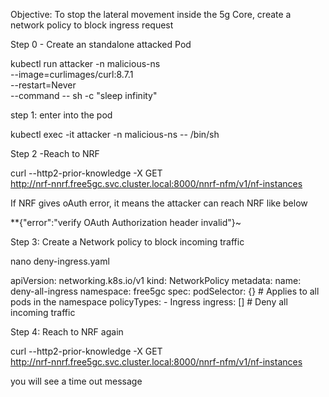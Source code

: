 Objective: To stop the lateral movement inside the 5g Core, create a network policy to block ingress request

Step 0 - Create an standalone attacked Pod

kubectl run attacker -n malicious-ns \
  --image=curlimages/curl:8.7.1 \
  --restart=Never \
  --command -- sh -c "sleep infinity"

step 1: enter into the pod

kubectl exec -it attacker -n malicious-ns -- /bin/sh

Step 2 -Reach to NRF

curl --http2-prior-knowledge -X GET \
  http://nrf-nnrf.free5gc.svc.cluster.local:8000/nnrf-nfm/v1/nf-instances

  If NRF gives oAuth error, it means the attacker can reach NRF like below

  **{"error":"verify OAuth Authorization header invalid"}~ 

Step 3: Create a Network policy to block incoming traffic

nano deny-ingress.yaml


apiVersion: networking.k8s.io/v1
kind: NetworkPolicy
metadata:
  name: deny-all-ingress
  namespace: free5gc
spec:
  podSelector: {}  # Applies to all pods in the namespace
  policyTypes:
    - Ingress
  ingress: []       # Deny all incoming traffic


Step 4: Reach to NRF again 

curl --http2-prior-knowledge -X GET \
  http://nrf-nnrf.free5gc.svc.cluster.local:8000/nnrf-nfm/v1/nf-instances


you will see a time out message

